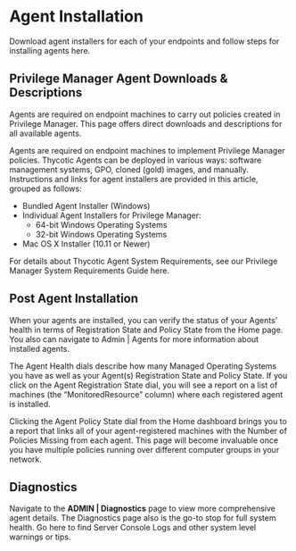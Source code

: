 [title]: # (Agent Installation)
[tags]: # (Endpoint,Agent Installation)
[priority]: # (230)
# Agent Installation

Download agent installers for each of your endpoints <!-- TODO add download location https://thycotic.force.com/support/s/article/Software-Download --> and follow steps for installing agents here. 

## Privilege Manager Agent Downloads & Descriptions

Agents are required on endpoint machines to carry out policies created in Privilege Manager. This page offers direct downloads and descriptions for all available agents.

Agents are required on endpoint machines to implement Privilege Manager policies. Thycotic Agents can be deployed in various ways: software management systems, GPO, cloned (gold) images, and manually. Instructions and links for agent installers are provided in this article, grouped as follows:

* Bundled Agent Installer (Windows)
* Individual Agent Installers for Privilege Manager:
  * 64-bit Windows Operating Systems
  * 32-bit Windows Operating Systems
* Mac OS X Installer (10.11 or Newer)

For details about Thycotic Agent System Requirements, see our Privilege Manager System Requirements Guide here.

## Post Agent Installation

When your agents are installed, you can verify the status of your Agents’ health in terms of Registration State and Policy State from the Home page. You also can navigate to Admin | Agents for more information about installed agents.

The Agent Health dials describe how many Managed Operating Systems you have as well as your Agent(s) Registration State and Policy State. If you click on the Agent Registration State dial, you will see a report on a list of machines (the “MonitoredResource” column) where each registered agent is installed.

Clicking the Agent Policy State dial from the Home dashboard brings you to a report that links all of your agent-registered machines with the Number of Policies Missing from each agent. This page will become invaluable once you have multiple policies running over different computer groups in your network.

## Diagnostics

Navigate to the __ADMIN | Diagnostics__ page to view more comprehensive agent details. The Diagnostics page also is the go-to stop for full system health. Go here to find Server Console Logs and other system level warnings or tips.
